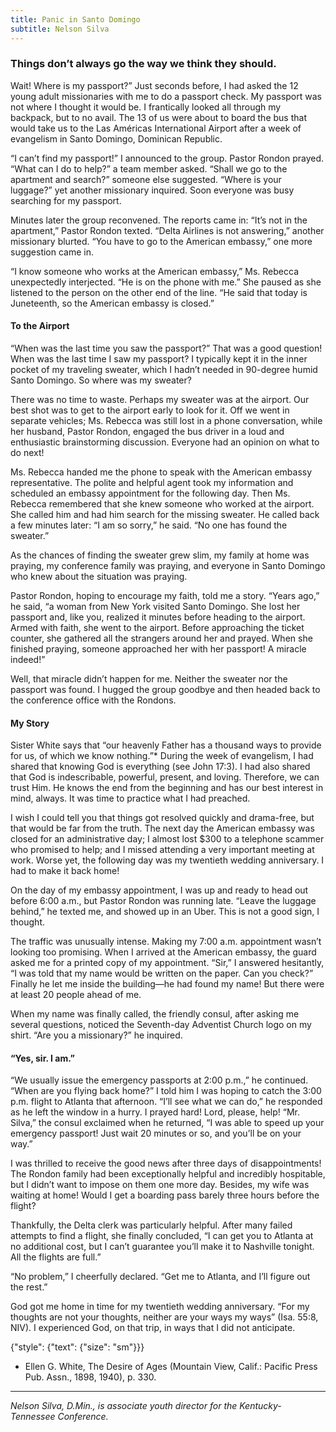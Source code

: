 ```yaml
---
title: Panic in Santo Domingo
subtitle: Nelson Silva
---
```


### Things don’t always go the way we think they should.

Wait! Where is my passport?” Just seconds before, I had asked the 12 young adult missionaries with me to do a passport check. My passport was not where I thought it would be. I frantically looked all through my backpack, but to no avail. The 13 of us were about to board the bus that would take us to the Las Américas International Airport after a week of evangelism in Santo Domingo, Dominican Republic.

“I can’t find my passport!” I announced to the group. Pastor Rondon prayed. “What can I do to help?” a team member asked. “Shall we go to the apartment and search?” someone else suggested. “Where is your luggage?” yet another missionary inquired. Soon everyone was busy searching for my passport.

Minutes later the group reconvened. The reports came in: “It’s not in the apartment,” Pastor Rondon texted. “Delta Airlines is not answering,” another missionary blurted. “You have to go to the American embassy,” one more suggestion came in.

“I know someone who works at the American embassy,” Ms. Rebecca unexpectedly interjected. “He is on the phone with me.” She paused as she listened to the person on the other end of the line. “He said that today is Juneteenth, so the American embassy is closed.”

#### To the Airport

“When was the last time you saw the passport?” That was a good question! When was the last time I saw my passport? I typically kept it in the inner pocket of my traveling sweater, which I hadn’t needed in 90-degree humid Santo Domingo. So where was my sweater?

There was no time to waste. Perhaps my sweater was at the airport. Our best shot was to get to the airport early to look for it. Off we went in separate vehicles; Ms. Rebecca was still lost in a phone conversation, while her husband, Pastor Rondon, engaged the bus driver in a loud and enthusiastic brainstorming discussion. Everyone had an opinion on what to do next!

Ms. Rebecca handed me the phone to speak with the American embassy representative. The polite and helpful agent took my information and scheduled an embassy appointment for the following day. Then Ms. Rebecca remembered that she knew someone who worked at the airport. She called him and had him search for the missing sweater. He called back a few minutes later: “I am so sorry,” he said. “No one has found the sweater.”

As the chances of finding the sweater grew slim, my family at home was praying, my conference family was praying, and everyone in Santo Domingo who knew about the situation was praying.

Pastor Rondon, hoping to encourage my faith, told me a story. “Years ago,” he said, “a woman from New York visited Santo Domingo. She lost her passport and, like you, realized it minutes before heading to the airport. Armed with faith, she went to the airport. Before approaching the ticket counter, she gathered all the strangers around her and prayed. When she finished praying, someone approached her with her passport! A miracle indeed!”

Well, that miracle didn’t happen for me. Neither the sweater nor the passport was found. I hugged the group goodbye and then headed back to the conference office with the Rondons.

#### My Story

Sister White says that “our heavenly Father has a thousand ways to provide for us, of which we know nothing.”* During the week of evangelism, I had shared that knowing God is everything (see John 17:3). I had also shared that God is indescribable, powerful, present, and loving. Therefore, we can trust Him. He knows the end from the beginning and has our best interest in mind, always. It was time to practice what I had preached.

I wish I could tell you that things got resolved quickly and drama-free, but that would be far from the truth. The next day the American embassy was closed for an administrative day; I almost lost $300 to a telephone scammer who promised to help; and I missed attending a very important meeting at work. Worse yet, the following day was my twentieth wedding anniversary. I had to make it back home!

On the day of my embassy appointment, I was up and ready to head out before 6:00 a.m., but Pastor Rondon was running late. “Leave the luggage behind,” he texted me, and showed up in an Uber. This is not a good sign, I thought.

The traffic was unusually intense. Making my 7:00 a.m. appointment wasn’t looking too promising. When I arrived at the American embassy, the guard asked me for a printed copy of my appointment. “Sir,” I answered hesitantly, “I was told that my name would be written on the paper. Can you check?” Finally he let me inside the building—he had found my name! But there were at least 20 people ahead of me.

When my name was finally called, the friendly consul, after asking me several questions, noticed the Seventh-day Adventist Church logo on my shirt. “Are you a missionary?” he inquired.

#### “Yes, sir. I am.”

“We usually issue the emergency passports at 2:00 p.m.,” he continued. “When are you flying back home?” I told him I was hoping to catch the 3:00 p.m. flight to Atlanta that afternoon. “I’ll see what we can do,” he responded as he left the window in a hurry. I prayed hard! Lord, please, help! “Mr. Silva,” the consul exclaimed when he returned, “I was able to speed up your emergency passport! Just wait 20 minutes or so, and you’ll be on your way.”

I was thrilled to receive the good news after three days of disappointments! The Rondon family had been exceptionally helpful and incredibly hospitable, but I didn’t want to impose on them one more day. Besides, my wife was waiting at home! Would I get a boarding pass barely three hours before the flight?

Thankfully, the Delta clerk was particularly helpful. After many failed attempts to find a flight, she finally concluded, “I can get you to Atlanta at no additional cost, but I can’t guarantee you’ll make it to Nashville tonight. All the flights are full.”

“No problem,” I cheerfully declared. “Get me to Atlanta, and I’ll figure out the rest.”

God got me home in time for my twentieth wedding anniversary. “For my thoughts are not your thoughts, neither are your ways my ways” (Isa. 55:8, NIV). I experienced God, on that trip, in ways that I did not anticipate. 

{"style": {"text": {"size": "sm"}}}
* Ellen G. White, The Desire of Ages (Mountain View, Calif.: Pacific Press Pub. Assn., 1898, 1940), p. 330.

---

_Nelson Silva, D.Min., is associate youth director for the Kentucky-Tennessee Conference._